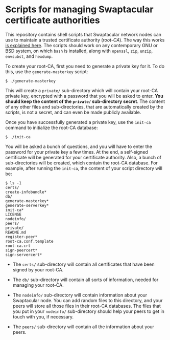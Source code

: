 # Scripts for managing Swaptacular certificate authorities

This repository contains shell scripts that Swaptacular network nodes can
use to maintain a trusted certificate authority (*root-CA*). The way this
works [is explained
here](http://swaptacular.github.io/2023/04/26/under-the-hood-peer-connections/).
The scripts should work on any contemporary GNU or BSD system, on which
`bash` is installed, along with `openssl`, `zip`, `unzip`, `envsubst`, and
`hexdump`.

To create your root-CA, first you need to generate a private key for it. To
do this, use the `generate-masterkey` script:

```shell
$ ./generate-masterkey
```

This will create a `private/` sub-directory which will contain your root-CA
private key, encrypted with a password that you will be asked to enter.
**You should keep the content of the `private/` sub-directory secret**. The
content of any other files and sub-directories, that are automatically
created by the scripts, is not a secret, and can even be made publicly
available.

Once you have successfully generated a private key, use the `init-ca`
command to initialize the root-CA database:

```shell
$ ./init-ca
```

You will be asked a bunch of questions, and you will have to enter the
password for your private key a few times. At the end, a self-signed
certificate will be generated for your certificate authority. Also, a bunch
of sub-directories will be created, which contain the root-CA database. For
example, after running the `init-ca`, the content of your script directory
will be:

``` shell
$ ls -1
certs/
create-infobundle*
db/
generate-masterkey*
generate-serverkey*
init-ca*
LICENSE
nodeinfo/
peers/
private/
README.md
register-peer*
root-ca.conf.template
root-ca.crt
sign-peercert*
sign-servercert*
```

- The `certs/` sub-directory will contain all certificates that have been
  signed by your root-CA.

- The `db/` sub-directory will contain all sorts of information, needed for
  managing your root-CA.

- The `nodeinfo/` sub-directory will contain information about your
  Swaptacular node. You can add random files to this directory, and your
  peers will store all those files in their root-CA databases. The files
  that you put in your `nodeinfo/` sub-directory should help your peers to
  get in touch with you, if necessary.

- The `peers/` sub-directory will contain all the information about your
  peers.

